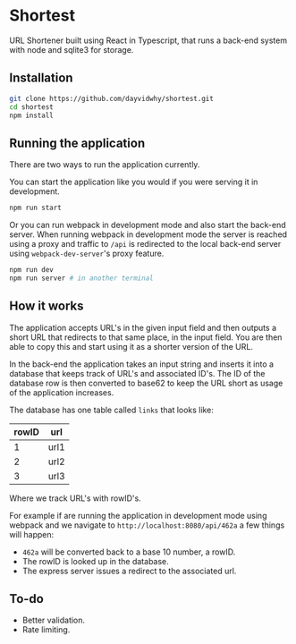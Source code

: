 # Shortest
URL Shortener built using React in Typescript, that runs a back-end system with node and sqlite3 for storage.

## Installation
```bash
git clone https://github.com/dayvidwhy/shortest.git
cd shortest
npm install
```

## Running the application
There are two ways to run the application currently.

You can start the application like you would if you were serving it in development.
```bash
npm run start
```

Or you can run webpack in development mode and also start the back-end server. When running webpack in development mode the server is reached using a proxy and traffic to `/api` is redirected to the local back-end server using `webpack-dev-server`'s proxy feature.
```bash
npm run dev
npm run server # in another terminal
```

## How it works
The application accepts URL's in the given input field and then outputs a short URL that redirects to that same place, in the input field. You are then able to copy this and start using it as a shorter version of the URL.

In the back-end the application takes an input string and inserts it into a database that keeps track of URL's and associated ID's. The ID of the database row is then converted to base62 to keep the URL short as usage of the application increases.

The database has one table called `links` that looks like:

| rowID | url             |
| ------|-----------------|
| 1     | url1            |
| 2     | url2            |
| 3     | url3            |

Where we track URL's with rowID's.

For example if are running the application in development mode using webpack and we navigate to `http://localhost:8080/api/462a` a few things will happen:

* `462a` will be converted back to a base 10 number, a rowID.
* The rowID is looked up in the database.
* The express server issues a redirect to the associated url.

## To-do
* Better validation.
* Rate limiting.
